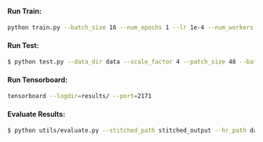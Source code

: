 #### Run Train:
<!-- --device cuda -->
```bash
python train.py --batch_size 16 --num_epochs 1 --lr 1e-4 --num_workers 4  --save_dir results --save_interval 2
```

#### Run Test:

```bash
$ python test.py --data_dir data --scale_factor 4 --patch_size 48 --batch_size 32 --num_workers 4 --device cuda --save_dir output --model_dir results/run_0/
```

#### Run Tensorboard:

```bash
tensorboard --logdir=results/ --port=2171
```

#### Evaluate Results:

```bash
$ python utils/evaluate.py --stitched_path stitched_output --hr_path data/DIV2K_train_HR
```
